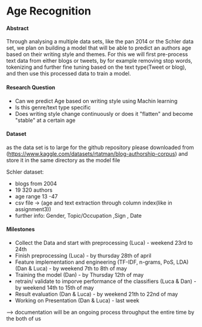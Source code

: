 # Age Recognition

#### Abstract

Through analysing a multiple data sets, like the pan 2014 or the Schler data set, we plan on building a model that will be able to predict an authors age based on their writing style and themes. For this we will first pre-process text data from either blogs or tweets, by for example removing stop words, tokenizing and further fine tuning based on the text type(Tweet or blog), and then use this processed data to train a model.

#### Research Question

* Can we predict Age based on writing style using Machin learning
* Is this genre/text type specific 
* Does writing style change continuously or does it "flatten" and become "stable" at a certain age 



#### Dataset 
as the data set is to large for the github repository please downloaded from (https://www.kaggle.com/datasets/rtatman/blog-authorship-corpus) and store it in the same directory as the model file 

Schler dataset:

* blogs from 2004
* 19 320 authors 
* age range 13 -47
* csv file -> (age and text extraction through column index(like in assignment3))
* further info: Gender, Topic/Occupation ,Sign , Date

#### Milestones

* Collect the Data and start with preprocessing (Luca) - weekend 23rd to 24th
* Finish preprocessing (Luca) - by thursday 28th of april
* Feature implementation and engineering (TF-IDF, n-grams, PoS, LDA) (Dan & Luca) - by weekend 7th to 8th of may
* Training the model (Dan) - by Thursday 12th of may
* retrain/ validate to imporve performance of the classifiers (Luca & Dan) - by weekend 14th to 15th of may
* Result evaluation (Dan & Luca) - by weekend 21th to 22nd of may
* Working on Presentation (Dan & Luca) - last week

--> documentation will be an ongoing process throughput the entire time by the both of us







